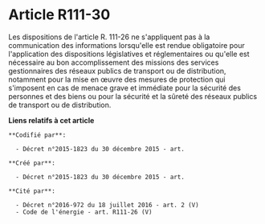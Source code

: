 # Article R111-30

Les dispositions de l'article R. 111-26 ne s'appliquent pas à la communication des informations lorsqu'elle est rendue
obligatoire pour l'application des dispositions législatives et réglementaires ou qu'elle est nécessaire au bon
accomplissement des missions des services gestionnaires des réseaux publics de transport ou de distribution, notamment pour
la mise en œuvre des mesures de protection qui s'imposent en cas de menace grave et immédiate pour la sécurité des personnes
et des biens ou pour la sécurité et la sûreté des réseaux publics de transport ou de distribution.

**Liens relatifs à cet article**

	**Codifié par**:

	  - Décret n°2015-1823 du 30 décembre 2015 - art.

	**Créé par**:

	  - Décret n°2015-1823 du 30 décembre 2015 - art.

	**Cité par**:

	  - Décret n°2016-972 du 18 juillet 2016 - art. 2 (V)
	  - Code de l'énergie - art. R111-26 (V)

